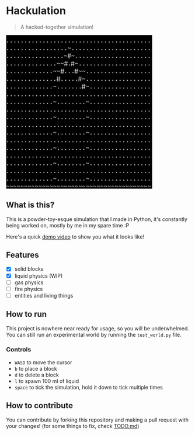 # Hackulation
> A hacked-together simulation!

<img src="readme-assets/water.png" alt="A screenshot of the simulation with water pouring down" width="400"/>

## What is this?
 This is a powder-toy-esque simulation that I made in Python, it's constantly being worked on, mostly by me in my spare time :P

Here's a quick [demo video](https://www.youtube.com/watch?v=-JgpztmEs1c) to show you what it looks like!
 
## Features
- [x] solid blocks
- [x] liquid physics (WIP)
- [ ] gas physics
- [ ] fire physics
- [ ] entities and living things

## How to run
This project is nowhere near ready for usage, so you will be underwhelmed.
You can still run an experimental world by running the `test_world.py` file.

### Controls
- `WASD` to move the cursor
- `b` to place a block
- `d` to delete a block
- `l` to spawn 100 ml of liquid
- `space` to tick the simulation, hold it down to tick multiple times

## How to contribute
You can contribute by forking this repository and making a pull request with your changes!
(for some things to fix, check [TODO.md](TODO.md))
